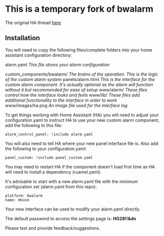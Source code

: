 # This is a temporary fork of bwalarm
The original HA thread [here](https://community.home-assistant.io/t/yet-another-take-on-an-alarm-system/32386)

## Installation

You will need to copy the following files/complete folders into your home assistant configuration directory:

  alarm.yaml	*This file stores your alarm configuration*

  custom_components/bwalarm/ *The brains of the operation. This is the logic of the custom alarm system*
  panels/alarm.html *This is the interface for the custom alarm component. It's actually optional as the alarm will function without it but recommended for ease of setup*
  www/alarm/ *These files control how the interface looks and feels*
  www/lib/ *These files add additional functionality to the interface in order to work*
  www/images/ha.png *An image file used for the interface log*

To get things working with Home Assistant (HA) you will need to adjust your configuration.yaml to instruct HA to use your new custom alarm component, add the following to this file:
```
alarm_control_panel: !include alarm.yaml
```
You will also need to tell HA where your new panel interface file is. Also add the following to your configuration.yaml:
```
panel_custom: !include panel_custom.yaml
```
You may need to restart HA if the component doesn't load first time as HA will need to install a dependency (ruamel.yaml).

It's advisable to start with a new alarm.yaml file with the minimum configuration set (alarm.yaml from this repo):
```
platform: bwalarm
name: House
```
Your new interface can be used to modify your alarm.yaml directly.

The default password to access the settings page is: **HG28!!&dn**

Please test and provide feedback/suggestions.
